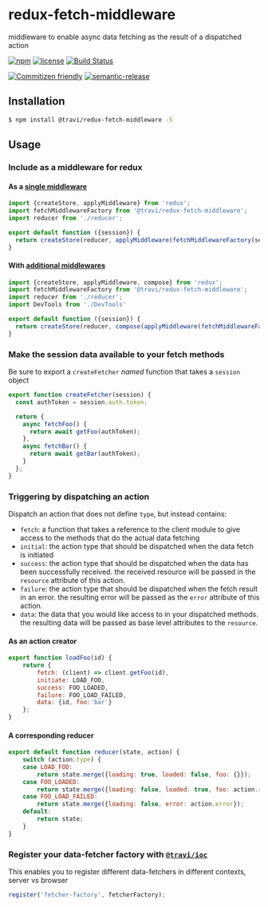 # redux-fetch-middleware

middleware to enable async data fetching as the result of a dispatched action

[![npm](https://img.shields.io/npm/v/@travi/redux-fetch-middleware.svg?maxAge=2592000)](https://www.npmjs.com/package/@travi/redux-fetch-middleware)
[![license](https://img.shields.io/github/license/travi/redux-fetch-middleware.svg)](LICENSE)
[![Build Status](https://img.shields.io/travis/travi/redux-fetch-middleware.svg?style=flat)](https://travis-ci.org/travi/redux-fetch-middleware)

[![Commitizen friendly](https://img.shields.io/badge/commitizen-friendly-brightgreen.svg)](http://commitizen.github.io/cz-cli/)
[![semantic-release](https://img.shields.io/badge/%20%20%F0%9F%93%A6%F0%9F%9A%80-semantic--release-e10079.svg)](https://github.com/semantic-release/semantic-release)

## Installation

```bash
$ npm install @travi/redux-fetch-middleware -S
```

## Usage

### Include as a middleware for redux

#### As a [single middleware](http://redux.js.org/docs/api/applyMiddleware.html)

```js
import {createStore, applyMiddleware} from 'redux';
import fetchMiddlewareFactory from '@travi/redux-fetch-middleware';
import reducer from './reducer';

export default function ({session}) {
  return createStore(reducer, applyMiddleware(fetchMiddlewareFactory(session)));
}
```

#### With [additional middlewares](http://redux.js.org/docs/api/compose.html)

```js
import {createStore, applyMiddleware, compose} from 'redux';
import fetchMiddlewareFactory from '@travi/redux-fetch-middleware';
import reducer from './reducer';
import DevTools from './DevTools'

export default function ({session}) {
  return createStore(reducer, compose(applyMiddleware(fetchMiddlewareFactory(session)), DevTools.instrument()));
}
```

### Make the session data available to your fetch methods

Be sure to export a `createFetcher` _named_ function that takes a `session` object

```js
export function createFetcher(session) {
  const authToken = session.auth.token;

  return {
    async fetchFoo() {
      return await getFoo(authToken);
    },
    async fetchBar() {
      return await getBar(authToken);
    }
  };
}
```

### Triggering by dispatching an action

Dispatch an action that does not define `type`, but instead contains:

* `fetch`: a function that takes a reference to the client module to give
  access to the methods that do the actual data fetching
* `initial`: the action type that should be dispatched when the data fetch
  is initiated
* `success`: the action type that should be dispatched when the data has
  been successfully received. the received resource will be passed in the
  `resource` attribute of this action.
* `failure`: the action type that should be dispatched when the fetch result
  in an error. the resulting error will be passed as the `error` attribute of
  this action.
* `data`: the data that you would like access to in your dispatched methods.
  the resulting data will be passed as base level attributes to the `resource`.

#### As an action creator

```js
export function loadFoo(id) {
    return {
        fetch: (client) => client.getFoo(id),
        initiate: LOAD_FOO,
        success: FOO_LOADED,
        failure: FOO_LOAD_FAILED,
        data: {id, foo:'bar'}
    };
}
```

#### A corresponding reducer

```js
export default function reducer(state, action) {
    switch (action.type) {
    case LOAD_FOO:
        return state.merge({loading: true, loaded: false, foo: {}});
    case FOO_LOADED:
        return state.merge({loading: false, loaded: true, foo: action.resource});
    case FOO_LOAD_FAILED:
        return state.merge({loading: false, error: action.error});
    default:
        return state;
    }
}
```

### Register your data-fetcher factory with [`@travi/ioc`](https://github.com/travi/ioc)

This enables you to register different data-fetchers in different contexts,
server vs browser

```js
register('fetcher-factory', fetcherFactory);
```
